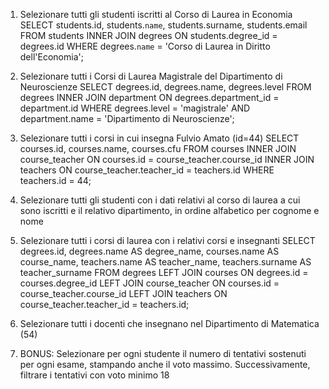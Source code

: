 1. Selezionare tutti gli studenti iscritti al Corso di Laurea in Economia
   SELECT students.id, students.`name`, students.surname, students.email
   FROM students
   INNER JOIN degrees
   ON students.degree_id = degrees.id
   WHERE degrees.`name` = 'Corso di Laurea in Diritto dell\'Economia';

2. Selezionare tutti i Corsi di Laurea Magistrale del Dipartimento di Neuroscienze
   SELECT degrees.id, degrees.name, degrees.level
   FROM degrees
   INNER JOIN department
   ON degrees.department_id = department.id
   WHERE degrees.level = 'magistrale' AND department.name = 'Dipartimento di Neuroscienze';

3. Selezionare tutti i corsi in cui insegna Fulvio Amato (id=44)
   SELECT courses.id, courses.name, courses.cfu
   FROM courses
   INNER JOIN course_teacher
   ON courses.id = course_teacher.course_id
   INNER JOIN teachers
   ON course_teacher.teacher_id = teachers.id
   WHERE teachers.id = 44;

4. Selezionare tutti gli studenti con i dati relativi al corso di laurea a cui sono iscritti e il relativo dipartimento, in ordine alfabetico per cognome e nome

5. Selezionare tutti i corsi di laurea con i relativi corsi e insegnanti
   SELECT degrees.id, degrees.name AS degree_name, courses.name AS course_name, teachers.name AS teacher_name, teachers.surname AS teacher_surname
   FROM degrees
   LEFT JOIN courses
   ON degrees.id = courses.degree_id
   LEFT JOIN course_teacher
   ON courses.id = course_teacher.course_id
   LEFT JOIN teachers
   ON course_teacher.teacher_id = teachers.id;

6. Selezionare tutti i docenti che insegnano nel Dipartimento di Matematica (54)

7. BONUS: Selezionare per ogni studente il numero di tentativi sostenuti per ogni esame, stampando anche il voto massimo. Successivamente, filtrare i tentativi con voto minimo 18
